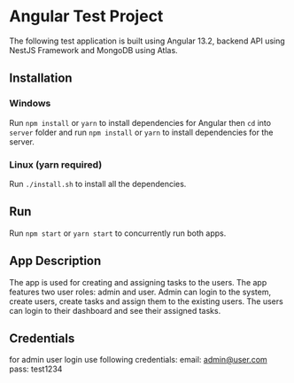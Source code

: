 # Angular Test Project
The following test application is built using Angular 13.2, backend API using NestJS Framework and MongoDB using Atlas.

## Installation
### Windows
Run `npm install` or `yarn` to install dependencies for Angular
then `cd` into `server` folder and run `npm install` or `yarn` to install dependencies for the server.

### Linux (yarn required)
Run `./install.sh` to install all the dependencies.

## Run
Run `npm start` or `yarn start` to concurrently run both apps.


## App Description
The app is used for creating and assigning tasks to the users. The app features two user roles: admin and user. Admin can login to the system, create users, create tasks and assign them to the existing users. The users can login to their dashboard and see their assigned tasks.

## Credentials
for admin user login use following credentials:
email: admin@user.com
pass: test1234
